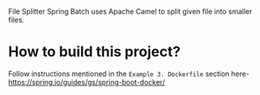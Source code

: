 File Splitter Spring Batch uses Apache Camel to split given file into smaller files.

# How to build this project?

Follow instructions mentioned in the `Example 3. Dockerfile` section here- https://spring.io/guides/gs/spring-boot-docker/
